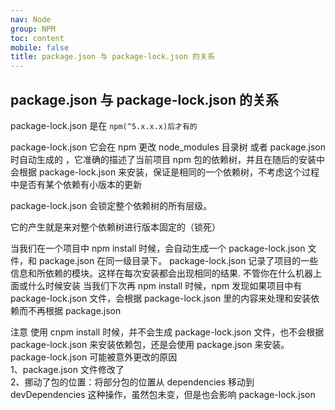 ```yaml
---
nav: Node
group: NPM
toc: content
mobile: false
title: package.json 与 package-lock.json 的关系
---
```


## package.json 与 package-lock.json 的关系

package-lock.json 是在 `npm(^5.x.x.x)后才有的`

package-lock.json 它会在 npm 更改 node_modules 目录树 或者 package.json 时自动生成的 ，它准确的描述了当前项目 npm 包的依赖树，并且在随后的安装中会根据 package-lock.json 来安装，保证是相同的一个依赖树，不考虑这个过程中是否有某个依赖有小版本的更新

package-lock.json 会锁定整个依赖树的所有层级。

它的产生就是来对整个依赖树进行版本固定的（锁死）

当我们在一个项目中 npm install 时候，会自动生成一个 package-lock.json 文件，和 package.json 在同一级目录下。
package-lock.json 记录了项目的一些信息和所依赖的模块。这样在每次安装都会出现相同的结果. 不管你在什么机器上面或什么时候安装
当我们下次再 npm install 时候，npm 发现如果项目中有 package-lock.json 文件，会根据 package-lock.json 里的内容来处理和安装依赖而不再根据 package.json

注意
使用 cnpm install 时候，并不会生成 package-lock.json 文件，也不会根据 package-lock.json 来安装依赖包，还是会使用 package.json 来安装。<br/>
package-lock.json 可能被意外更改的原因<br/>
1、package.json 文件修改了<br/>
2、挪动了包的位置：将部分包的位置从 dependencies 移动到 devDependencies 这种操作，虽然包未变，但是也会影响 package-lock.json<br/>

